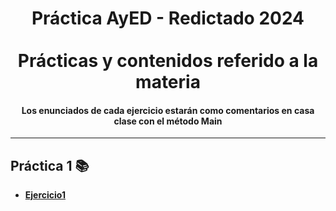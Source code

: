 <div align="center">
  <h1>Práctica AyED - Redictado 2024 <br><br>Prácticas y contenidos referido a la materia</h1>
  <h4 align=center>Los enunciados de cada ejercicio estarán como comentarios en casa clase con el método Main</h4>
</div>

---

## Práctica 1 📚
- **[Ejercicio1](https://github.com/NotANull/AyED/blob/main/src/tp1/Ejercicio1.java)**
